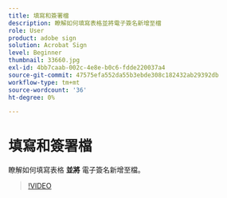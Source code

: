 ```yaml
---
title: 填寫和簽署檔
description: 瞭解如何填寫表格並將電子簽名新增至檔
role: User
product: adobe sign
solution: Acrobat Sign
level: Beginner
thumbnail: 33660.jpg
exl-id: 4bb7caab-002c-4e8e-b0c6-fdde220037a4
source-git-commit: 47575efa552da55b3ebde308c182432ab29392db
workflow-type: tm+mt
source-wordcount: '36'
ht-degree: 0%

---
```


# 填寫和簽署檔

瞭解如何填寫表格 **並將** 電子簽名新增至檔。

>[!VIDEO](https://video.tv.adobe.com/v/33660?hidetitle=true)
